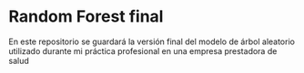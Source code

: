 # Random Forest final
 En este repositorio se guardará la versión final del modelo de árbol aleatorio utilizado durante mi práctica profesional en una empresa prestadora de salud
